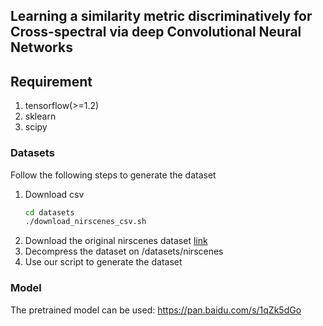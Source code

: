 ## Learning a similarity metric discriminatively for Cross-spectral via deep Convolutional Neural Networks


## Requirement
1. tensorflow(>=1.2)
2. sklearn
3. scipy

### Datasets
Follow the following steps to generate the dataset
1. Download csv
    ```bash
    cd datasets
    ./download_nirscenes_csv.sh
    ```
2. Download the original nirscenes dataset [link](http://ivrl.epfl.ch/supplementary_material/cvpr11/)
3. Decompress the dataset on /datasets/nirscenes
4. Use our script to generate the dataset


### Model
The pretrained model can be used: https://pan.baidu.com/s/1qZk5dGo
